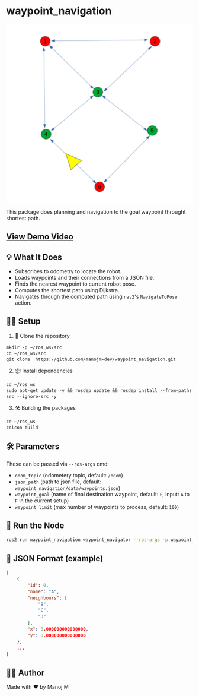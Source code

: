 # waypoint_navigation

![alt text](media/waypoints.png)

This package does planning and navigation to the goal waypoint throught shortest path.

## [View Demo Video](https://drive.google.com/file/d/1bQ8AxHoTOHwkVaLGyLWngporGGeXUoO3/view?usp=sharing)


## 💡 What It Does

- Subscribes to odometry to locate the robot.
- Loads waypoints and their connections from a JSON file.
- Finds the nearest waypoint to current robot pose.
- Computes the shortest path using Dijkstra.
- Navigates through the computed path using `nav2`'s `NavigateToPose` action.


## 🧑‍💻 Setup

1. 📂 Clone the repository
```
mkdir -p ~/ros_ws/src
cd ~/ros_ws/src
git clone  https://github.com/manojm-dev/waypoint_navigation.git
```

2) 📦 Install dependencies
```
cd ~/ros_ws
sudo apt-get update -y && rosdep update && rosdep install --from-paths src --ignore-src -y
```

3) 🛠️ Building the packages
```
cd ~/ros_ws
colcon build
```

## 🛠️ Parameters

These can be passed via `--ros-args` cmd:

- `odom_topic` (odometery topic, default: `/odom`)
- `json_path` (path to json file, default: `waypoint_navigation/data/waypoints.json`)
- `waypoint_goal` (name of final destination waypoint, default: `F`, input: `A` to `F` in the current setup)
- `waypoint_limit` (max number of waypoints to process, default: `100`)


## 🚀 Run the Node

```bash
ros2 run waypoint_navigation waypoint_navigator --ros-args -p waypoint_goal:="B"
```

## 📄 JSON Format (example)

```json
[
    {
        "id": 0,
        "name": "A",
        "neighbours": [
            "B",
            "C",
            "D"
        ],
        "x": 0.000000000000000,
        "y": 0.000000000000000
    },
    ...
}
```

## 👨‍💻 Author
Made with ❤️ by Manoj M